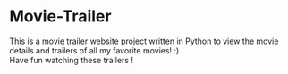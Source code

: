 # Movie-Trailer
This is a movie trailer website project written in Python to view the movie details and trailers of all my favorite movies! :)  
Have fun watching these trailers ! 